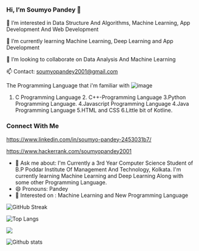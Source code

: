 ### Hi, I’m Soumyo Pandey 👋
👀 I’m interested in Data Structure And Algorithms, Machine Learning, App Development And Web Development

🌱 I’m currently learning Machine Learning, Deep Learning and App Development

💞️ I’m looking to collaborate on Data Analysis And Machine Learning

📫 Contact: soumyopandey2001@gmail.com

 The Programming Language that i'm familiar with ![image](https://user-images.githubusercontent.com/70663140/131749520-735460fd-1f0f-4b0a-87d6-4d705255382d.png)
 
 
 
 1. C Programming Language 2. C++-Programming Language 3.Python Programming Language. 4.Javascript Programming Language 4.Java Programming Language 5.HTML and CSS 6.Little bit of Kotline.
 
 ### Connect With Me
 
 https://www.linkedin.com/in/soumyo-pandey-2453031b7/
 
 https://www.hackerrank.com/soumyopandey2001
 
 
 - 💬 Ask me about: I'm Currently a 3rd Year Computer Science Student of B.P Poddar Institute Of Management And Technology, Kolkata. I'm currently learning Machine Learning and Deep Learning Along with some other Programming Language.
- 😄 Pronouns: Pandey
- 👯 Interested on : Machine Learning and New Programming Language


![GitHub Streak](https://github-readme-streak-stats.herokuapp.com?user=Soumyo-Pandey&theme=light)


<!-- - [![Top Langs](https://github-readme-status.vercel.app/api/top-langs/?username=Soumyo-Pandey&theme=dark)](https://github.com/Soumyo-Pandey/github-readme-stats) -->

![Top Langs](https://github-readme-stats.vercel.app/api/top-langs/?username=Soumyo-Pandey&hide=html&show_icons=true&theme=tokyonight&title_color=fff&icon_color=79ff97&text_color=9f9f9f&bg_color=151515)


![](https://activity-graph.herokuapp.com/graph?username=Soumyo-Pandey&theme=chartreuse-dark	)

![Github stats](https://github-readme-stats.vercel.app/api?username=Soumyo-Pandey&theme=tokyonight&title_color=fff)
